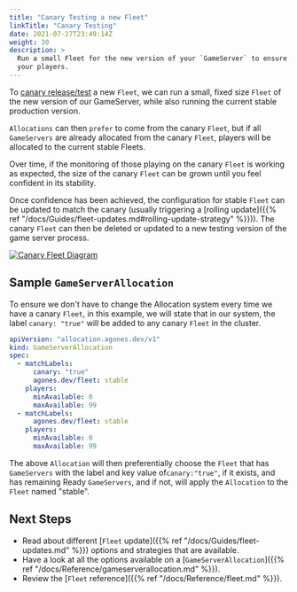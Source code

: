 ```yaml
---
title: "Canary Testing a new Fleet"
linkTitle: "Canary Testing"
date: 2021-07-27T23:49:14Z 
weight: 30 
description: >
  Run a small Fleet for the new version of your `GameServer` to ensure it works correctly, before rolling it out to all
  your players.
---
```


To [canary release/test](https://martinfowler.com/bliki/CanaryRelease.html) a new `Fleet`, 
we can run a small, fixed size `Fleet` of the new version of our GameServer, while also running the current stable 
production version.

`Allocations` can then `prefer` to come from the canary `Fleet`, but if all `GameServers` are already allocated from the 
canary `Fleet`, players will be allocated to the current stable Fleets.

Over time, if the monitoring of those playing on the canary `Fleet` is working as expected, the size of the canary 
`Fleet` can be grown until you feel confident in its stability. 

Once confidence has been achieved, the configuration for stable `Fleet` can be updated to match the canary (usually 
triggering a [rolling update]({{% ref "/docs/Guides/fleet-updates.md#rolling-update-strategy" %}})). The 
canary `Fleet` can then be deleted or updated to a new testing version of the game server process.

<a href="../../../diagrams/canary-testing.puml.png" target="_blank">
<img src="../../../diagrams/canary-testing.puml.png" alt="Canary Fleet Diagram" />
</a>

## Sample `GameServerAllocation`

To ensure we don't have to change the Allocation system every time we have a canary `Fleet`, in this example, we will 
state that in our system, the label `canary: "true"` will be added to any canary `Fleet` in the cluster.   

```yaml
apiVersion: "allocation.agones.dev/v1"
kind: GameServerAllocation
spec:
  - matchLabels:
      canary: "true"
      agones.dev/fleet: stable
    players:
      minAvailable: 0
      maxAvailable: 99
  - matchLabels:
      agones.dev/fleet: stable
    players:
      minAvailable: 0
      maxAvailable: 99
```

The above `Allocation` will then preferentially choose the `Fleet` that has `GameServers` with the label and key 
value of`canary:"true"`, if it exists, and has remaining Ready `GameServers`, and if not, will apply the 
`Allocation` to the `Fleet` named "stable".

## Next Steps

* Read about different [`Fleet` update]({{% ref "/docs/Guides/fleet-updates.md" %}}) options and strategies that are 
  available.
* Have a look at all the options available on a 
  [`GameServerAllocation`]({{% ref "/docs/Reference/gameserverallocation.md" %}}).
* Review the [`Fleet` reference]({{% ref "/docs/Reference/fleet.md" %}}).
